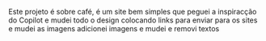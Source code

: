 Este projeto é sobre café, é um site bem simples que peguei a inspiracção do Copilot e mudei todo o design colocando links para enviar para os sites e mudei as imagens
adicionei imagens e mudei e removi textos

